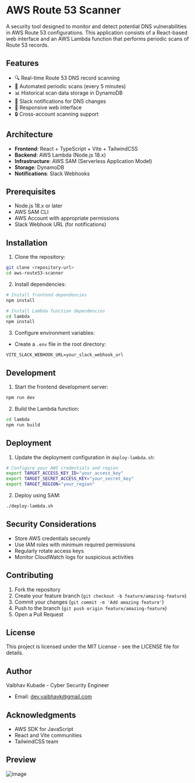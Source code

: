 # AWS Route 53 Scanner

A security tool designed to monitor and detect potential DNS vulnerabilities in AWS Route 53 configurations. This application consists of a React-based web interface and an AWS Lambda function that performs periodic scans of Route 53 records.

## Features

- 🔍 Real-time Route 53 DNS record scanning
- 🔄 Automated periodic scans (every 5 minutes)
- 📊 Historical scan data storage in DynamoDB
- 🔔 Slack notifications for DNS changes
- 📱 Responsive web interface
- 🔒 Cross-account scanning support

## Architecture

- **Frontend**: React + TypeScript + Vite + TailwindCSS
- **Backend**: AWS Lambda (Node.js 18.x)
- **Infrastructure**: AWS SAM (Serverless Application Model)
- **Storage**: DynamoDB
- **Notifications**: Slack Webhooks

## Prerequisites

- Node.js 18.x or later
- AWS SAM CLI
- AWS Account with appropriate permissions
- Slack Webhook URL (for notifications)

## Installation

1. Clone the repository:
```bash
git clone <repository-url>
cd aws-route53-scanner
```

2. Install dependencies:
```bash
# Install frontend dependencies
npm install

# Install Lambda function dependencies
cd lambda
npm install
```

3. Configure environment variables:
- Create a `.env` file in the root directory:
```env
VITE_SLACK_WEBHOOK_URL=your_slack_webhook_url
```

## Development

1. Start the frontend development server:
```bash
npm run dev
```

2. Build the Lambda function:
```bash
cd lambda
npm run build
```

## Deployment

1. Update the deployment configuration in `deploy-lambda.sh`:
```bash
# Configure your AWS credentials and region
export TARGET_ACCESS_KEY_ID="your_access_key"
export TARGET_SECRET_ACCESS_KEY="your_secret_key"
export TARGET_REGION="your_region"
```

2. Deploy using SAM:
```bash
./deploy-lambda.sh
```

## Security Considerations

- Store AWS credentials securely
- Use IAM roles with minimum required permissions
- Regularly rotate access keys
- Monitor CloudWatch logs for suspicious activities

## Contributing

1. Fork the repository
2. Create your feature branch (`git checkout -b feature/amazing-feature`)
3. Commit your changes (`git commit -m 'Add amazing feature'`)
4. Push to the branch (`git push origin feature/amazing-feature`)
5. Open a Pull Request

## License

This project is licensed under the MIT License - see the LICENSE file for details.

## Author

Vaibhav Kubade - Cyber Security Engineer
- Email: dev.vaibhavk@gmail.com

## Acknowledgments

- AWS SDK for JavaScript
- React and Vite communities
- TailwindCSS team
## Preview
![image](https://github.com/user-attachments/assets/9a2ec945-3e34-4cfc-b43a-446eb127e41c)

